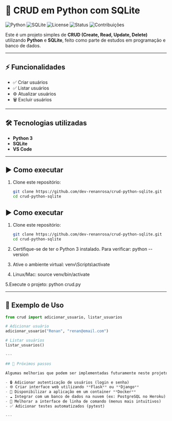 # 📌 CRUD em Python com SQLite  

![Python](https://img.shields.io/badge/Python-3.10%2B-blue)
![SQLite](https://img.shields.io/badge/Database-SQLite-lightgrey)
![License](https://img.shields.io/badge/License-MIT-green)
![Status](https://img.shields.io/badge/Status-Concluído-success)
![Contribuições](https://img.shields.io/badge/Contribuições-Bem--vindas-orange)

Este é um projeto simples de **CRUD (Create, Read, Update, Delete)** utilizando **Python** e **SQLite**, feito como parte de estudos em programação e banco de dados.

---

## ⚡ Funcionalidades
- ✅ Criar usuários  
- ✅ Listar usuários  
- ⚙️ Atualizar usuários  
- 🗑️ Excluir usuários  

---

## 🛠 Tecnologias utilizadas
- **Python 3**  
- **SQLite**  
- **VS Code**  

---

## ▶️ Como executar

1. Clone este repositório:
   ```bash
   git clone https://github.com/dev-renanrosa/crud-python-sqlite.git
   cd crud-python-sqlite

## ▶️ Como executar

1. Clone este repositório:
   ```bash
   git clone https://github.com/dev-renanrosa/crud-python-sqlite.git
   cd crud-python-sqlite

2. Certifique-se de ter o Python 3 instalado.
Para verificar:
python --version

3. Ative o ambiente virtual:
venv\Scripts\activate

4. Linux/Mac:
source venv/bin/activate

5.Execute o projeto:
python crud.py

---

## 📖 Exemplo de Uso

```python
from crud import adicionar_usuario, listar_usuarios

# Adicionar usuário
adicionar_usuario("Renan", "renan@email.com")

# Listar usuários
listar_usuarios()

---

## 📌 Próximos passos

Algumas melhorias que podem ser implementadas futuramente neste projeto:

- 🔒 Adicionar autenticação de usuários (login e senha)  
- 🌐 Criar interface web utilizando **Flask** ou **Django**  
- 🐳 Disponibilizar a aplicação em um container **Docker**  
- ☁️ Integrar com um banco de dados na nuvem (ex: PostgreSQL no Heroku)  
- 📝 Melhorar a interface de linha de comando (menus mais intuitivos)  
- ✅ Adicionar testes automatizados (pytest)  

---


